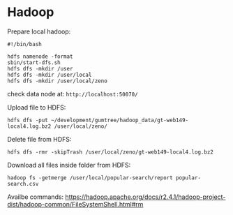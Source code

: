 Hadoop
==========


Prepare local hadoop:

```
#!/bin/bash

hdfs namenode -format
sbin/start-dfs.sh
hdfs dfs -mkdir /user
hdfs dfs -mkdir /user/local
hdfs dfs -mkdir /user/local/zeno
```

check data node at: `http://localhost:50070/`

Upload file to HDFS:

```
hdfs dfs -put ~/development/gumtree/hadoop_data/gt-web149-local4.log.bz2 /user/local/zeno/
```

Delete file from HDFS:

```
hdfs dfs -rmr -skipTrash /user/local/zeno/gt-web149-local4.log.bz2
```

Download all files inside folder from HDFS:

```
hadoop fs -getmerge /user/local/popular-search/report popular-search.csv
```

Availbe commands: https://hadoop.apache.org/docs/r2.4.1/hadoop-project-dist/hadoop-common/FileSystemShell.html#rm
